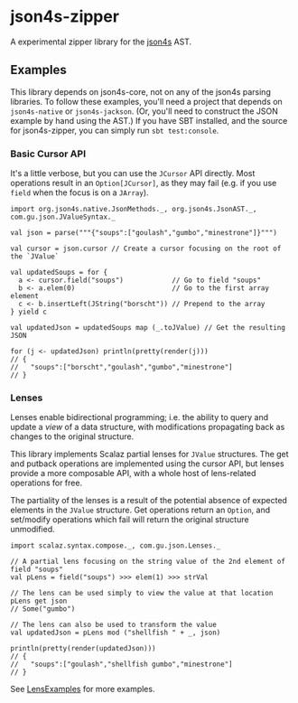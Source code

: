json4s-zipper
=============

A experimental zipper library for the [json4s][1] AST.

## Examples

This library depends on json4s-core, not on any of the json4s parsing libraries. To follow these examples, you'll need
a project that depends on `json4s-native` or `json4s-jackson`. (Or, you'll need to construct the JSON example by hand
using the AST.) If you have SBT installed, and the source for json4s-zipper, you can simply run `sbt test:console`.

### Basic Cursor API

It's a little verbose, but you can use the `JCursor` API directly. Most operations result in an `Option[JCursor]`, as
they may fail (e.g. if you use `field` when the focus is on a `JArray`).

    import org.json4s.native.JsonMethods._, org.json4s.JsonAST._, com.gu.json.JValueSyntax._

    val json = parse("""{"soups":["goulash","gumbo","minestrone"]}""")

    val cursor = json.cursor // Create a cursor focusing on the root of the `JValue`

    val updatedSoups = for {
      a <- cursor.field("soups")            // Go to field "soups"
      b <- a.elem(0)                        // Go to the first array element
      c <- b.insertLeft(JString("borscht")) // Prepend to the array
    } yield c

    val updatedJson = updatedSoups map (_.toJValue) // Get the resulting JSON

    for (j <- updatedJson) println(pretty(render(j)))
    // {
    //   "soups":["borscht","goulash","gumbo","minestrone"]
    // }

### Lenses

Lenses enable bidirectional programming; i.e. the ability to query and update a *view* of a data structure, with
modifications propagating back as changes to the original structure.

This library implements Scalaz partial lenses for `JValue` structures. The get and putback operations are implemented
using the cursor API, but lenses provide a more composable API, with a whole host of lens-related operations for free.

The partiality of the lenses is a result of the potential absence of expected elements in the `JValue` structure. Get
operations return an `Option`, and set/modify operations which fail will return the original structure unmodified.

    import scalaz.syntax.compose._, com.gu.json.Lenses._

    // A partial lens focusing on the string value of the 2nd element of field "soups"
    val pLens = field("soups") >>> elem(1) >>> strVal

    // The lens can be used simply to view the value at that location
    pLens get json
    // Some("gumbo")

    // The lens can also be used to transform the value
    val updatedJson = pLens mod ("shellfish " + _, json)

    println(pretty(render(updatedJson)))
    // {
    //   "soups":["goulash","shellfish gumbo","minestrone"]
    // }

See [LensExamples][2] for more examples.

[1]: http://json4s.org/
[2]: https://github.com/bmjames/json4s-zipper/blob/master/src/test/scala/com/gu/json/LensExamples.scala
